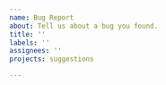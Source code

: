 ```yaml
---
name: Bug Report
about: Tell us about a bug you found.
title: ''
labels: ''
assignees: ''
projects: suggestions

---
```


